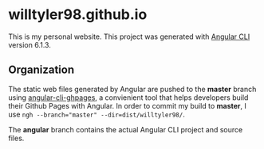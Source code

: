 # willtyler98.github.io

This is my personal website. This project was generated with [Angular CLI](https://github.com/angular/angular-cli) version 6.1.3.

## Organization

The static web files generated by Angular are pushed to the **master** branch using [angular-cli-ghpages](https://github.com/angular-schule/angular-cli-ghpages), a convienient tool that helps developers build their Github Pages with Angular. In order to commit my build to **master**, I use `ngh --branch="master" --dir=dist/willtyler98/`.

The **angular** branch contains the actual Angular CLI project and source files.
